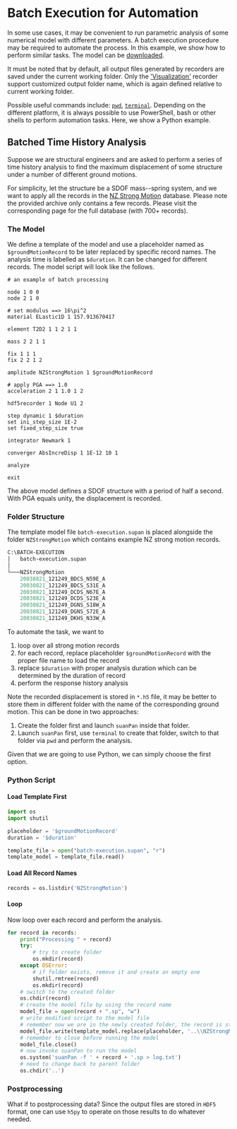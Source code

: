 # Batch Execution for Automation

In some use cases, it may be convenient to run parametric analysis of some numerical model with different parameters. A batch execution procedure may be required to automate the process. In this example, we show how to perform similar tasks. The model can be [downloaded](batch-execution.zip).

It must be noted that by default, all output files generated by recorders are saved under the current working folder. Only the ['Visualization'](../../Library/Recorder/Recorder.md) recorder support customized output folder name, which is again defined relative to current working folder.

Possible useful commands include: [`pwd`](../../Collection/Process/pwd.md), [`terminal`](../../Collection/Process/terminal.md). Depending on the different platform, it is always possible to use PowerShell, bash or other shells to perform automation tasks. Here, we show a Python example.

## Batched Time History Analysis

Suppose we are structural engineers and are asked to perform a series of time history analysis to find the maximum displacement of some structure under a number of different ground motions.

For simplicity, let the structure be a SDOF mass--spring system, and we want to apply all the records in the [NZ Strong Motion](../../Library/Amplitude/Special/NZStrongMotion.md) database. Please note the provided archive only contains a few records. Please visit the corresponding page for the full database (with 700+ records).

### The Model

We define a template of the model and use a placeholder named as `$groundMotionRecord` to be later replaced by specific record names. The analysis time is labelled as `$duration`. It can be changed for different records. The model script will look like the follows.

```
# an example of batch processing

node 1 0 0
node 2 1 0

# set modulus ==> 16\pi^2
material ELastic1D 1 157.913670417

element T2D2 1 1 2 1 1

mass 2 2 1 1

fix 1 1 1
fix 2 2 1 2

amplitude NZStrongMotion 1 $groundMotionRecord

# apply PGA ==> 1.0
acceleration 2 1 1.0 1 2

hdf5recorder 1 Node U1 2

step dynamic 1 $duration
set ini_step_size 1E-2
set fixed_step_size true

integrator Newmark 1

converger AbsIncreDisp 1 1E-12 10 1

analyze

exit
```

The above model defines a SDOF structure with a period of half a second. With PGA equals unity, the displacement is recorded.

### Folder Structure

The template model file `batch-execution.supan` is placed alongside the folder `NZStrongMotion` which contains example NZ strong motion records.

```ps
C:\BATCH-EXECUTION
│   batch-execution.supan
│
└───NZStrongMotion
    20030821_121249_BDCS_N59E_A
    20030821_121249_BDCS_S31E_A
    20030821_121249_DCDS_N67E_A
    20030821_121249_DCDS_S23E_A
    20030821_121249_DGNS_S18W_A
    20030821_121249_DGNS_S72E_A
    20030821_121249_DKHS_N33W_A
```

To automate the task, we want to

1. loop over all strong motion records
2. for each record, replace placeholder `$groundMotionRecord` with the proper file name to load the record
3. replace `$duration` with proper analysis duration which can be determined by the duration of record
4. perform the response history analysis

Note the recorded displacement is stored in `*.h5` file, it may be better to store them in different folder with the name of the corresponding ground motion. This can be done in two approaches:

1. Create the folder first and launch `suanPan` inside that folder.
2. Launch `suanPan` first, use `terminal` to create that folder, switch to that folder via `pwd` and perform the analysis.

Given that we are going to use Python, we can simply choose the first option.

### Python Script

#### Load Template First

```py
import os
import shutil

placeholder = '$groundMotionRecord'
duration = '$duration'

template_file = open("batch-execution.supan", "r")
template_model = template_file.read()
```

#### Load All Record Names

```py
records = os.listdir('NZStrongMotion')
```

#### Loop

Now loop over each record and perform the analysis.

```py
for record in records:
    print("Processing " + record)
    try:
        # try to create folder
        os.mkdir(record)
    except OSError:
        # if folder exists, remove it and create an empty one
        shutil.rmtree(record)
        os.mkdir(record)
    # switch to the created folder
    os.chdir(record)
    # create the model file by using the record name
    model_file = open(record + ".sp", "w")
    # write modified script to the model file
    # remember now we are in the newly created folder, the record is stored in ..\NZStrongMotion
    model_file.write(template_model.replace(placeholder, '..\\NZStrongMotion\\' + record).replace(duration, '100'))
    # remember to close before running the model
    model_file.close()
    # now invoke suanPan to run the model
    os.system('suanPan -f ' + record + '.sp > log.txt')
    # need to change back to parent folder
    os.chdir('..')
```

### Postprocessing

What if to postprocessing data? Since the output files are stored in `HDF5` format, one can use `h5py` to operate on those results to do whatever needed.
